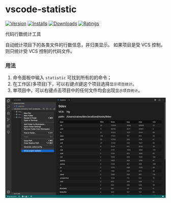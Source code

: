 # vscode-statistic

[![Version](https://vsmarketplacebadge.apphb.com/version-short/caixw.statistic.svg)](https://marketplace.visualstudio.com/items?itemName=caixw.statistic)
[![Installs](https://vsmarketplacebadge.apphb.com/installs-short/caixw.statistic.svg)](https://marketplace.visualstudio.com/items?itemName=caixw.statistic)
[![Downloads](https://vsmarketplacebadge.apphb.com/downloads-short/caixw.statistic.svg)](https://marketplace.visualstudio.com/items?itemName=caixw.statistic)
[![Ratings](https://vsmarketplacebadge.apphb.com/rating-star/caixw.statistic.svg)](https://marketplace.visualstudio.com/items?itemName=caixw.statistic)


代码行数统计工具

自动统计项目下的各类文件的行数信息，并归类显示。
如果项目是受 VCS 控制，则只统计受 VCS 控制的代码文件。

### 用法

1. 命令面板中输入 `statistic` 可找到所有的的命令；
2. 在工作区(多项目)下，可以右键点键这个项目选择`显示项目统计`。
3. 单项目中，可以右键点击项目中的任何文件均会出现`显示项目统计`。


[![screenshot](./images/screenshot.png)](./images/screenshot.png)
